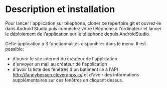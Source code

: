 # Description et installation
Pour lancer l'application sur téléphone, cloner ce repertoire git et ouvrez-le dans Android Studio puis connectez votre téléphone à l'ordinateur et lancer le déploiement de l'application sur le téléphone depuis AndroidStudio. 

Cette application a 3 fonctionnalités disponibles dans le menu. 
Il est possible:
* d'ouvrir le site internet du créateur de l'application
* d'envoyer un mail au créateur de l'application
* d'avoir la liste des fenêtres d'un batîment lié à l'API http://fannybesson.cleverapps.io/ et d'avoir des informations supplémentaires sur ces fenêtres en cliquant dessus. 
